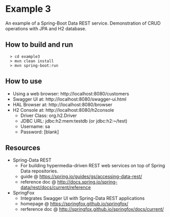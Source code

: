 # Example 3
An example of a Spring-Boot Data REST service. Demonstration of CRUD operations with JPA and H2 database.  

## How to build and run

```
  > cd example3
  > mvn clean install
  > mvn spring-boot:run
```

## How to use

* Using a web browser: http://localhost:8080/customers
* Swagger UI at: http://localhost:8080/swagger-ui.html
* HAL Browser at: http://localhost:8080/browser
* H2 Console at: http://localhost:8080/h2console
	* Driver Class: org.h2.Driver
	* JDBC URL: jdbc:h2:mem:testdb  (or jdbc:h2:~/test)
	* Username: sa
	* Password: [blank]


## Resources
* Spring-Data REST 
	- For building hypermedia-driven REST web services on top of Spring Data repositories.
	- guide @ https://spring.io/guides/gs/accessing-data-rest/
	- reference doc @ http://docs.spring.io/spring-data/rest/docs/current/reference
* SpringFox 
	- Integrates Swagger UI with Spring-Data REST applications
	- homepage @ https://springfox.github.io/springfox/
	- rerference doc @ http://springfox.github.io/springfox/docs/current/
